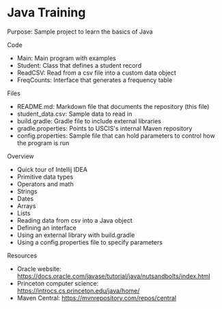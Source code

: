 # Java Training
Purpose: Sample project to learn the basics of Java

Code
- Main: Main program with examples
- Student: Class that defines a student record
- ReadCSV: Read from a csv file into a custom data object
- FreqCounts: Interface that generates a frequency table

Files
- README.md: Markdown file that documents the repository (this file)
- student_data.csv: Sample data to read in
- build.gradle: Gradle file to include external libraries
- gradle.properties: Points to USCIS's internal Maven repository
- config.properties: Sample file that can hold parameters to control how the program is run

Overview
- Quick tour of Intellij IDEA
- Primitive data types
- Operators and math
- Strings
- Dates
- Arrays
- Lists
- Reading data from csv into a Java object
- Defining an interface
- Using an external library with build.gradle
- Using a config.properties file to specify parameters

Resources
- Oracle website: https://docs.oracle.com/javase/tutorial/java/nutsandbolts/index.html
- Princeton computer science: https://introcs.cs.princeton.edu/java/home/
- Maven Central: https://mvnrepository.com/repos/central


